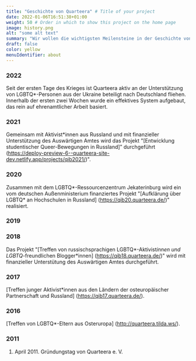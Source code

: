 ```yaml
---
title: "Geschichte von Quarteera" # Title of your project
date: 2022-01-06T16:51:38+01:00
weight: 50 # Order in which to show this project on the home page
image: history.png
alt: "some alt text"
summary: "Wir wollen die wichtigsten Meilensteine in der Geschichte von Quarteera darstellen."
draft: false
color: yellow
menuIdentifier: about
---
```


### 2022
Seit der ersten Tage des Krieges ist Quarteera aktiv an der Unterstützung von LGBTQ*-Personen aus der Ukraine beteiligt nach Deutschland fliehen. Innerhalb der ersten zwei Wochen wurde ein effektives System aufgebaut, das rein auf ehrenamtlicher Arbeit basiert.

### 2021
Gemeinsam mit Aktivist*innen aus Russland und mit finanzieller Unterstützung des Auswärtigen Amtes wird das Projekt "[Entwicklung studentischer Queer-Bewegungen in Russland]” durchgeführt (https://deploy-preview-6--quarteera-site-dev.netlify.app/projects/qib2021/)".

### 2020
Zusammen mit dem LGBTQ*-Ressourcenzentrum Jekaterinburg wird ein vom deutschen Außenministerium finanziertes Projekt "[Aufklärung über LGBTQ* an Hochschulen in Russland] (https://qib20.quarteera.de/)" realisiert.

### 2019

### 2018
Das Projekt "[Treffen von russischsprachigen LGBTQ*-Aktivist*innen und LGBTQ*-freundlichen Blogger*innen] (https://qib18.quarteera.de/)" wird mit finanzieller Unterstütung des Auswärtigen Amtes durchgeführt.

### 2017
[Treffen junger Aktivist*innen aus den Ländern der osteuropäischer Partnerschaft und Russland] (https://qib17.quarteera.de/).

### 2016
[Treffen von LGBTQ*-Eltern aus Osteruropa] (http://quarteera.tilda.ws/).

### 2011
1. April 2011. Gründungstag von Quarteera e. V.
